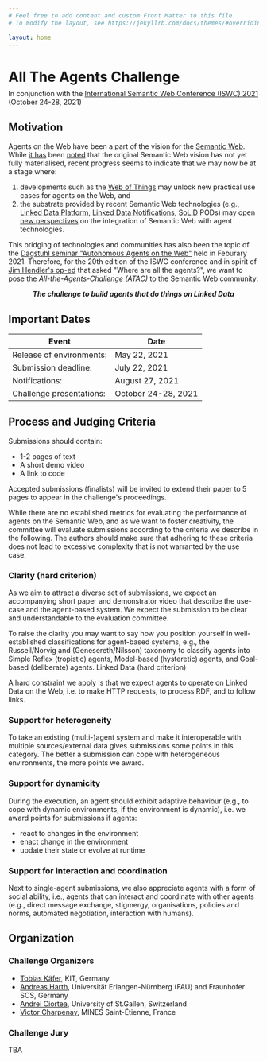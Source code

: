 ```yaml
---
# Feel free to add content and custom Front Matter to this file.
# To modify the layout, see https://jekyllrb.com/docs/themes/#overriding-theme-defaults

layout: home
---
```

<h1>All The Agents Challenge</h1>

<div style="margin-top: -10px;">
	<p>In conjunction with the <a href="https://iswc2021.semanticweb.org/" target="_blank">International Semantic Web Conference (ISWC) 2021</a> (October 24-28, 2021)</p>
</div>

## Motivation

Agents on the Web have been a part of the vision for the [Semantic Web](https://www.scientificamerican.com/article/the-semantic-web/).
While [it has](https://doi.org/10.1109/MIS.2007.62) been [noted](https://doi.org/10.1109/MIS.2006.62) that the original Semantic Web vision has not yet fully materialised, recent progress seems to indicate that we may now be at a stage where:
1. developments such as the [Web of Things](https://www.w3.org/TR/wot-thing-description/) may unlock new practical use cases for agents on the Web, and 
2. the substrate provided by recent Semantic Web technologies (e.g., [Linked Data Platform](https://www.w3.org/TR/ldp/), [Linked Data Notifications](https://www.w3.org/TR/ldn/), [SoLiD](https://solidproject.org/) PODs) may open [new perspectives](http://dl.acm.org/citation.cfm?id=3331893) on the integration of Semantic Web with agent technologies.

This bridging of technologies and communities has also been the topic of the [Dagstuhl seminar "Autonomous Agents on the Web"](https://www.dagstuhl.de/en/program/calendar/semhp/?semnr=21072) held in Feburary 2021.
Therefore, for the 20th edition of the ISWC conference and in spirit of [Jim Hendler's op-ed](https://doi.org/10.1109/MIS.2007.62) that asked "Where are all the agents?", we want to pose the *All-the-Agents-Challenge (ATAC)* to the Semantic Web community: 

<div style="text-align: center; width:100%;"><em style="font-style:italic; font-weight:bold;">The challenge to build agents that do things on Linked Data</em></div>

## Important Dates

| Event | Date |
|---|---|
| Release of environments: | May 22, 2021 |
| Submission deadline: | July 22, 2021 |
| Notifications: | August 27, 2021 |
| Challenge presentations: | October 24-28, 2021 |

## Process and Judging Criteria

Submissions should contain:
* 1-2 pages of text
* A short demo video
* A link to code

Accepted submissions (finalists) will be invited to extend their paper to 5 pages to appear in the challenge's proceedings.

While there are no established metrics for evaluating the performance of agents on the Semantic Web, and as we want to foster creativity, the committee will evaluate submissions according to the criteria we describe in the following. The authors should make sure that adhering to these criteria does not lead to excessive complexity that is not warranted by the use case. 

### Clarity (hard criterion)
As we aim to attract a diverse set of submissions, we expect an accompanying short paper and demonstrator video that describe the use-case and the agent-based system. We expect the submission to be clear and understandable to the evaluation committee.

To raise the clarity you may want to say how you position yourself in well-established classifications for agent-based systems, e.g., the Russell/Norvig and (Genesereth/Nilsson) taxonomy to classify agents into Simple Reflex (tropistic) agents, Model-based (hysteretic) agents, and Goal-based (deliberate) agents.
Linked Data (hard criterion)

A hard constraint we apply is that we expect agents to operate on Linked Data on the Web, i.e. to make HTTP requests, to process RDF, and to follow links. 

### Support for heterogeneity

To take an existing (multi-)agent system and make it interoperable with multiple sources/external data gives submissions some points in this category. The better a submission can cope with heterogeneous environments, the more points we award.

### Support for dynamicity

During the execution, an agent should exhibit adaptive behaviour (e.g., to cope with dynamic environments, if the environment is dynamic), i.e. we award points for submissions if agents:

* react to changes in the environment
* enact change in the environment
* update their state or evolve at runtime

### Support for interaction and coordination

Next to single-agent submissions, we also appreciate agents with a form of social ability, i.e., agents that can interact and coordinate with other agents (e.g., direct message exchange, stigmergy, organisations, policies and norms, automated negotiation, interaction with humans).

## Organization

### Challenge Organizers

* [Tobias Käfer](https://www.aifb.kit.edu/web/Tobias_K%C3%A4fer/en), KIT, Germany
* [Andreas Harth](http://harth.org/andreas/), Universität Erlangen-Nürnberg (FAU) and Fraunhofer SCS, Germany
* [Andrei Ciortea](http://andreiciortea.ro/), University of St.Gallen, Switzerland
* [Victor Charpenay](http://www.vcharpenay.link/), MINES Saint-Étienne, France

### Challenge Jury

TBA

